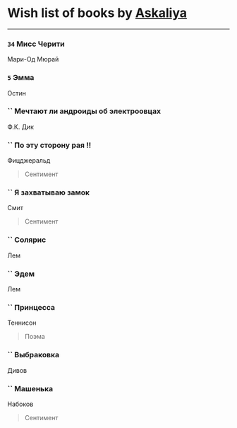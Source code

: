 # Wish list of books by [Askaliya](http://vk.com/id326783541)
---

### `34` Мисс Черити
Мари-Од Мюрай

### `5` Эмма
Остин

### `` Мечтают ли андроиды об электроовцах
Ф.К. Дик

### `` По эту сторону рая !!
Фицджеральд
> Сентимент

### `` Я захватываю замок
Смит
> Сентимент

### `` Солярис
Лем

### `` Эдем
Лем

### `` Принцесса
Теннисон
> Поэма

### `` Выбраковка
Дивов

### `` Машенька
Набоков
> Сентимент

